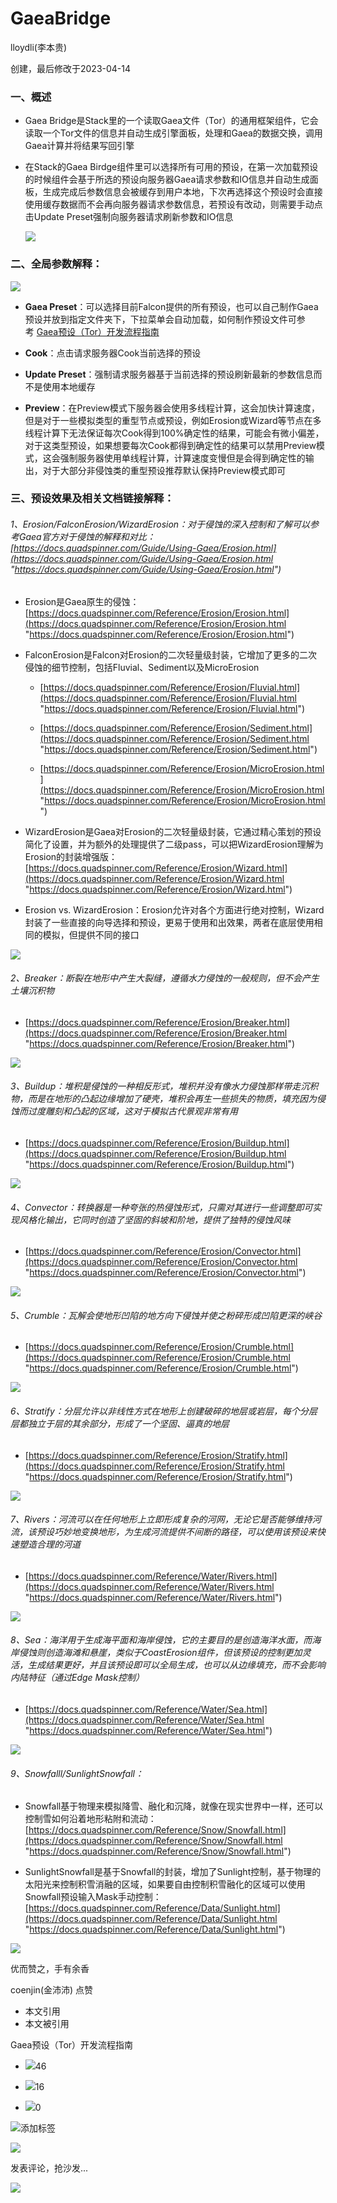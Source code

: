
# GaeaBridge

lloydli(李本贵)

创建，最后修改于2023-04-14

### 一、概述

*   Gaea Bridge是Stack里的一个读取Gaea文件（Tor）的通用框架组件，它会读取一个Tor文件的信息并自动生成引擎面板，处理和Gaea的数据交换，调用Gaea计算并将结果写回引擎
    
*   在Stack的Gaea Birdge组件里可以选择所有可用的预设，在第一次加载预设的时候组件会基于所选的预设向服务器Gaea请求参数和IO信息并自动生成面板，生成完成后参数信息会被缓存到用户本地，下次再选择这个预设时会直接使用缓存数据而不会再向服务器请求参数信息，若预设有改动，则需要手动点击Update Preset强制向服务器请求刷新参数和IO信息
    
    ![](1704813805-51760d2c7d332e76e504f1bb38e774a1.png)
    

### 二、全局参数解释：

![](1704813805-c75b21741fe701f106ea91e80a02cbcc.png)

*   **Gaea Preset**：可以选择目前Falcon提供的所有预设，也可以自己制作Gaea预设并放到指定文件夹下，下拉菜单会自动加载，如何制作预设文件可参考 [Gaea预设（Tor）开发流程指南](https://iwiki.woa.com/pages/viewpage.action?pageId=4007959577 "https://iwiki.woa.com/pages/viewpage.action?pageId=4007959577")
    
*   **Cook**：点击请求服务器Cook当前选择的预设
    
*   **Update Preset**：强制请求服务器基于当前选择的预设刷新最新的参数信息而不是使用本地缓存
    
*   **Preview**：在Preview模式下服务器会使用多线程计算，这会加快计算速度，但是对于一些模拟类型的重型节点或预设，例如Erosion或Wizard等节点在多线程计算下无法保证每次Cook得到100%确定性的结果，可能会有微小偏差，对于这类型预设，如果想要每次Cook都得到确定性的结果可以禁用Preview模式，这会强制服务器使用单线程计算，计算速度变慢但是会得到确定性的输出，对于大部分非侵蚀类的重型预设推荐默认保持Preview模式即可
    

### 三、预设效果及相关文档链接解释：

###### 1、Erosion/FalconErosion/WizardErosion：对于侵蚀的深入控制和了解可以参考Gaea官方对于侵蚀的解释和对比：[https://docs.quadspinner.com/Guide/Using-Gaea/Erosion.html](https://docs.quadspinner.com/Guide/Using-Gaea/Erosion.html "https://docs.quadspinner.com/Guide/Using-Gaea/Erosion.html")

*   Erosion是Gaea原生的侵蚀：[https://docs.quadspinner.com/Reference/Erosion/Erosion.html](https://docs.quadspinner.com/Reference/Erosion/Erosion.html "https://docs.quadspinner.com/Reference/Erosion/Erosion.html")
    
*   FalconErosion是Falcon对Erosion的二次轻量级封装，它增加了更多的二次侵蚀的细节控制，包括Fluvial、Sediment以及MicroErosion
    
    *   [https://docs.quadspinner.com/Reference/Erosion/Fluvial.html](https://docs.quadspinner.com/Reference/Erosion/Fluvial.html "https://docs.quadspinner.com/Reference/Erosion/Fluvial.html")
        
    *   [https://docs.quadspinner.com/Reference/Erosion/Sediment.html](https://docs.quadspinner.com/Reference/Erosion/Sediment.html "https://docs.quadspinner.com/Reference/Erosion/Sediment.html")
        
    *   [https://docs.quadspinner.com/Reference/Erosion/MicroErosion.html](https://docs.quadspinner.com/Reference/Erosion/MicroErosion.html "https://docs.quadspinner.com/Reference/Erosion/MicroErosion.html")
        
*   WizardErosion是Gaea对Erosion的二次轻量级封装，它通过精心策划的预设简化了设置，并为额外的处理提供了二级pass，可以把WizardErosion理解为Erosion的封装增强版：[https://docs.quadspinner.com/Reference/Erosion/Wizard.html](https://docs.quadspinner.com/Reference/Erosion/Wizard.html "https://docs.quadspinner.com/Reference/Erosion/Wizard.html")
    
*   Erosion vs. WizardErosion：Erosion允许对各个方面进行绝对控制，Wizard封装了一些直接的向导选择和预设，更易于使用和出效果，两者在底层使用相同的模拟，但提供不同的接口  
      
    

![](1704813805-2f0667633de613136628629d34c79cb1.gif)

###### 2、Breaker：断裂在地形中产生大裂缝，遵循水力侵蚀的一般规则，但不会产生土壤沉积物

*   [https://docs.quadspinner.com/Reference/Erosion/Breaker.html](https://docs.quadspinner.com/Reference/Erosion/Breaker.html "https://docs.quadspinner.com/Reference/Erosion/Breaker.html")
    

![](1704813805-d6f41166007c763b3b501f17256c92fa.gif)

###### 3、Buildup：堆积是侵蚀的一种相反形式，堆积并没有像水力侵蚀那样带走沉积物，而是在地形的凸起边缘增加了硬壳，堆积会再生一些损失的物质，填充因为侵蚀而过度雕刻和凸起的区域，这对于模拟古代景观非常有用

*   [https://docs.quadspinner.com/Reference/Erosion/Buildup.html](https://docs.quadspinner.com/Reference/Erosion/Buildup.html "https://docs.quadspinner.com/Reference/Erosion/Buildup.html")
    

![](1704813805-386aa1f08e1ad1a589583ebdcbdd0e8d.gif)

###### 4、Convector：转换器是一种夸张的热侵蚀形式，只需对其进行一些调整即可实现风格化输出，它同时创造了坚固的斜坡和阶地，提供了独特的侵蚀风味

*   [https://docs.quadspinner.com/Reference/Erosion/Convector.html](https://docs.quadspinner.com/Reference/Erosion/Convector.html "https://docs.quadspinner.com/Reference/Erosion/Convector.html")
    

![](1704813805-11faca7e27851b3b3e4356f354481ec3.gif)

###### 5、Crumble：瓦解会使地形凹陷的地方向下侵蚀并使之粉碎形成凹陷更深的峡谷

*   [https://docs.quadspinner.com/Reference/Erosion/Crumble.html](https://docs.quadspinner.com/Reference/Erosion/Crumble.html "https://docs.quadspinner.com/Reference/Erosion/Crumble.html")
    

![](1704813805-0f9397779739bfa67838a3529f90b314.gif)

###### 6、Stratify：分层允许以非线性方式在地形上创建破碎的地层或岩层，每个分层层都独立于层的其余部分，形成了一个坚固、逼真的地层

*   [https://docs.quadspinner.com/Reference/Erosion/Stratify.html](https://docs.quadspinner.com/Reference/Erosion/Stratify.html "https://docs.quadspinner.com/Reference/Erosion/Stratify.html")
    

![](1704813805-54f326f31bcdc9f22ba7cd7f1470d8d5.gif)

###### 7、Rivers：河流可以在任何地形上立即形成复杂的河网，无论它是否能够维持河流，该预设巧妙地变换地形，为生成河流提供不间断的路径，可以使用该预设来快速塑造合理的河道

*   [https://docs.quadspinner.com/Reference/Water/Rivers.html](https://docs.quadspinner.com/Reference/Water/Rivers.html "https://docs.quadspinner.com/Reference/Water/Rivers.html")
    

![](1704813805-29c86b202b2527b73033322e6d09d771.gif)

###### 8、Sea：海洋用于生成海平面和海岸侵蚀，它的主要目的是创造海洋水面，而海岸侵蚀则创造海滩和悬崖，类似于CoastErosion组件，但该预设的控制更加灵活，生成结果更好，并且该预设即可以全局生成，也可以从边缘填充，而不会影响内陆特征（通过Edge Mask控制）

*   [https://docs.quadspinner.com/Reference/Water/Sea.html](https://docs.quadspinner.com/Reference/Water/Sea.html "https://docs.quadspinner.com/Reference/Water/Sea.html")
    

![](1704813805-01d7623a02ee6a3f196b8f24b9e12977.gif)

###### 9、Snowfalll/SunlightSnowfall：

*   Snowfall基于物理来模拟降雪、融化和沉降，就像在现实世界中一样，还可以控制雪如何沿着地形粘附和流动：[https://docs.quadspinner.com/Reference/Snow/Snowfall.html](https://docs.quadspinner.com/Reference/Snow/Snowfall.html "https://docs.quadspinner.com/Reference/Snow/Snowfall.html")
    
*   SunlightSnowfall是基于Snowfall的封装，增加了Sunlight控制，基于物理的太阳光来控制积雪消融的区域，如果要自由控制积雪融化的区域可以使用Snowfall预设输入Mask手动控制：[https://docs.quadspinner.com/Reference/Data/Sunlight.html](https://docs.quadspinner.com/Reference/Data/Sunlight.html "https://docs.quadspinner.com/Reference/Data/Sunlight.html")
    

![](1704813805-9b49b4ca16563e9096e9fae47cc6c125.gif)

优而赞之，手有余香

coenjin(金沛沛) 点赞

*   本文引用
*   本文被引用

Gaea预设（Tor）开发流程指南

*   ![](1704813805-48f34ae457aeafc603ab0a403f103594.svg)46
    
*   ![](1704813805-0b95f0082c86623bb3ccf41eddc04c8b.png)16
    
*   ![](1704813805-fd7976f7b401fb858c859dda738b7af1.png)0
    

![](1704813805-58e5fa504b5449b7a89a07130def4d77.png)添加标签

![](1704813805-325ac912a48e528af8ab64d72cca36b5.svg)

发表评论，抢沙发...

![](1704813805-d56c24c81b5e5f02b023f9382e1ca21d.svg)
